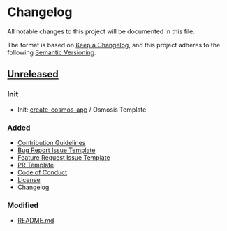 # Changelog

<!-- markdownlint-disable MD024 -->

All notable changes to this project will be documented in this file.

The format is based on [Keep a Changelog](https://keepachangelog.com/en/1.0.0/), and this project adheres to the following [Semantic Versioning](/CONTRIBUTING.md#semantic-versioning-specification).

## [Unreleased]

### Init

- Init: [create-cosmos-app](https://github.com/cosmology-tech/create-cosmos-app) / Osmosis Template

### Added

- [Contribution Guidelines](.github/CONTRIBUTING.md)
- [Bug Report Issue Template](.github/ISSUE_TEMPLATE/bug-report.md)
- [Feature Request Issue Template](.github/ISSUE_TEMPLATE/feat-request.md)
- [PR Template](.github/PULL_REQUEST_TEMPLATE/pull_request_template.md)
- [Code of Conduct](.github/CODE_OF_CONDUCT.md)
- [License](LICENSE)
- Changelog

### Modified

- [README.md](/README.md)

<!-- ## [0.1.1] - 2014-05-31 -->

[Unreleased]: https://github.com/OzMage-Validation/ozmosis-widget/compare/v1.0.0...HEAD
